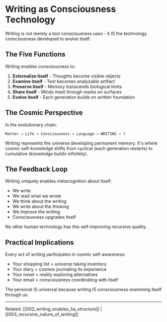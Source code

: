 # Writing as Consciousness Technology

Writing is not merely a tool consciousness uses - it IS the technology consciousness developed to evolve itself.

## The Five Functions

Writing enables consciousness to:

1. **Externalize itself** - Thoughts become visible objects
2. **Examine itself** - Text becomes analyzable artifact  
3. **Preserve itself** - Memory transcends biological limits
4. **Share itself** - Minds meet through marks on surfaces
5. **Evolve itself** - Each generation builds on written foundation

## The Cosmic Perspective

In the evolutionary chain:
```
Matter → Life → Consciousness → Language → WRITING → ?
```

Writing represents the universe developing permanent memory. It's where cosmic self-knowledge shifts from cyclical (each generation restarts) to cumulative (knowledge builds infinitely).

## The Feedback Loop

Writing uniquely enables metacognition about itself:
- We write
- We read what we wrote
- We think about the writing
- We write about the thinking
- We improve the writing
- Consciousness upgrades itself

No other human technology has this self-improving recursive quality.

## Practical Implications

Every act of writing participates in cosmic self-awareness:
- Your shopping list = universe taking inventory
- Your diary = cosmos journaling its experience
- Your novel = reality exploring alternatives
- Your email = consciousness coordinating with itself

The personal IS universal because writing IS consciousness examining itself through us.

---
Related: [[002_writing_enables_ha_structure]] | [[003_recursive_nature_of_writing]]